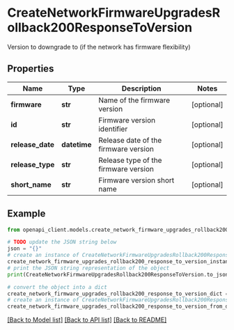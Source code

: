 # CreateNetworkFirmwareUpgradesRollback200ResponseToVersion

Version to downgrade to (if the network has firmware flexibility)

## Properties

Name | Type | Description | Notes
------------ | ------------- | ------------- | -------------
**firmware** | **str** | Name of the firmware version | [optional] 
**id** | **str** | Firmware version identifier | [optional] 
**release_date** | **datetime** | Release date of the firmware version | [optional] 
**release_type** | **str** | Release type of the firmware version | [optional] 
**short_name** | **str** | Firmware version short name | [optional] 

## Example

```python
from openapi_client.models.create_network_firmware_upgrades_rollback200_response_to_version import CreateNetworkFirmwareUpgradesRollback200ResponseToVersion

# TODO update the JSON string below
json = "{}"
# create an instance of CreateNetworkFirmwareUpgradesRollback200ResponseToVersion from a JSON string
create_network_firmware_upgrades_rollback200_response_to_version_instance = CreateNetworkFirmwareUpgradesRollback200ResponseToVersion.from_json(json)
# print the JSON string representation of the object
print(CreateNetworkFirmwareUpgradesRollback200ResponseToVersion.to_json())

# convert the object into a dict
create_network_firmware_upgrades_rollback200_response_to_version_dict = create_network_firmware_upgrades_rollback200_response_to_version_instance.to_dict()
# create an instance of CreateNetworkFirmwareUpgradesRollback200ResponseToVersion from a dict
create_network_firmware_upgrades_rollback200_response_to_version_from_dict = CreateNetworkFirmwareUpgradesRollback200ResponseToVersion.from_dict(create_network_firmware_upgrades_rollback200_response_to_version_dict)
```
[[Back to Model list]](../README.md#documentation-for-models) [[Back to API list]](../README.md#documentation-for-api-endpoints) [[Back to README]](../README.md)


